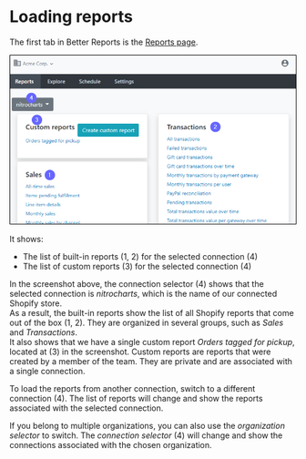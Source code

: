 # Loading reports

The first tab in Better Reports is the [Reports page](https://app.betterreports.com/reports).

![The report page showing all built-in and custom reports for the selected connection](../.gitbook/assets/image%20%2853%29.png)

It shows:

* The list of built-in reports \(1, 2\) for the selected connection \(4\)
* The list of custom reports \(3\) for the selected connection \(4\)

In the screenshot above, the connection selector \(4\) shows that the selected connection is _nitrocharts_, which is the name of our connected Shopify store.  
As a result, the built-in reports show the list of all Shopify reports that come out of the box \(1, 2\). They are organized in several groups, such as _Sales_ and _Transactions_.  
It also shows that we have a single custom report _Orders tagged for pickup_, located at \(3\) in the screenshot. Custom reports are reports that were created by a member of the team. They are private and are associated with a single connection.

To load the reports from another connection, switch to a different connection \(4\). The list of reports will change and show the reports associated with the selected connection.

If you belong to multiple organizations, you can also use the _organization selector_ to switch. The _connection selector_ \(4\) will change and show the connections associated with the chosen organization.

